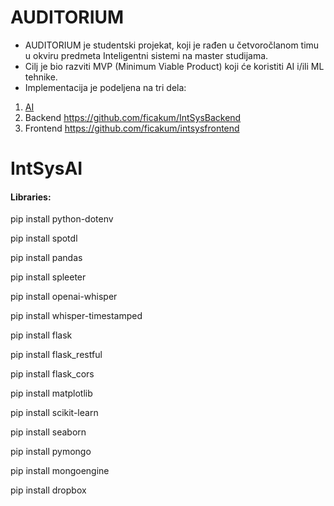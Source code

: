 # AUDITORIUM

- AUDITORIUM je studentski projekat, koji je rađen u četvoročlanom timu u okviru predmeta Inteligentni sistemi na master studijama.
- Cilj je bio razviti MVP (Minimum Viable Product) koji će koristiti AI i/ili ML tehnike.
- Implementacija je podeljena na tri dela:

1. [AI](https://github.com/ficakum/IntSysAI)
2. Backend https://github.com/ficakum/IntSysBackend
3. Frontend https://github.com/ficakum/intsysfrontend


# IntSysAI

#### Libraries:

pip install python-dotenv

pip install spotdl

pip install pandas

pip install spleeter

pip install openai-whisper

pip install whisper-timestamped

pip install flask

pip install flask_restful

pip install flask_cors

pip install matplotlib

pip install scikit-learn

pip install seaborn

pip install pymongo

pip install mongoengine

pip install dropbox
